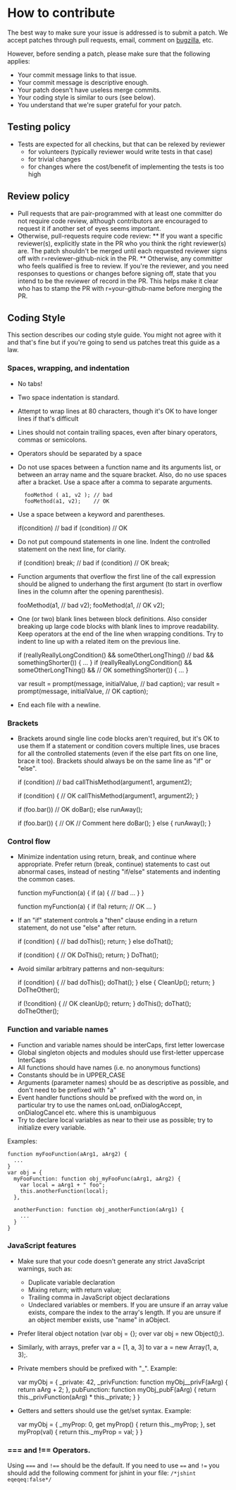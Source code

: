 How to contribute
=================

The best way to make sure your issue is addressed is to submit a
patch. We accept patches through pull requests, email, comment on
[bugzilla](https://bugzilla.mozilla.org/buglist.cgi?product=Talkilla&component=General&resolution=---),
etc.

However, before sending a patch, please make sure that the following
applies:

* Your commit message links to that issue.
* Your commit message is descriptive enough.
* Your patch doesn't have useless merge commits.
* Your coding style is similar to ours (see below).
* You understand that we're super grateful for your patch.

Testing policy
--------------

- Tests are expected for all checkins, but that can be relexed by reviewer
  - for volunteers (typically reviewer would write tests in that case)
  - for trivial changes
  - for changes where the cost/benefit of implementing the tests is too high

Review policy
-------------
* Pull requests that are pair-programmed with at least one committer do not 
  require code review, although contributors are encouraged to request it 
  if another set of eyes seems important.
* Otherwise, pull-requests require code review:
** If you want a specific reviewer(s), explicitly state in the PR who you
   think the right reviewer(s) are. The patch shouldn't be merged until
   each requested reviewer signs off with r=reviewer-github-nick in the PR.
** Otherwise, any committer who feels qualified is free to review. If you're
   the reviewer, and you need responses to questions or changes before signing off,
   state that you intend to be the reviewer of record in the PR. This helps make it clear
   who has to stamp the PR with r=your-github-name before merging the PR.

Coding Style
------------

This section describes our coding style guide. You might not agree
with it and that's fine but if you're going to send us patches treat
this guide as a law.

### Spaces, wrapping, and indentation

- No tabs!
- Two space indentation is standard.
- Attempt to wrap lines at 80 characters, though it's OK to have
  longer lines if that's difficult
- Lines should not contain trailing spaces, even after binary
  operators, commas or semicolons.
- Operators should be separated by a space
- Do not use spaces between a function name and its arguments list, or
  between an array name and the square bracket. Also, do no use spaces
  after a bracket. Use a space after a comma to separate arguments.

        fooMethod ( a1, v2 ); // bad
        fooMethod(a1, v2);    // OK

- Use a space between a keyword and parentheses.

    if(condition)             // bad
    if (condition)            // OK

- Do not put compound statements in one line. Indent the controlled
  statement on the next line, for clarity.

    if (condition) break;     // bad
    if (condition)            // OK
      break;

- Function arguments that overflow the first line of the call
  expression should be aligned to underhang the first argument (to
  start in overflow lines in the column after the opening
  parenthesis).

    fooMethod(a1,         // bad
        v2);
    fooMethod(a1,         // OK
              v2);

- One (or two) blank lines between block definitions. Also consider
  breaking up large code blocks with blank lines to improve
  readability.  Keep operators at the end of the line when wrapping
  conditions. Try to indent to line up with a related item on the
  previous line.

    if (reallyReallyLongCondition() && someOtherLongThing()     // bad
      && somethingShorter()) {
      ...
    }
    if (reallyReallyLongCondition() && someOtherLongThing() &&  // OK
        somethingShorter()) {
      ...
    }


    var result = prompt(message, initialValue,   // bad
      caption);
    var result = prompt(message, initialValue,   // OK
                        caption);

- End each file with a newline.

### Brackets

- Brackets around single line code blocks aren't required, but it's OK
  to use them If a statement or condition covers multiple lines, use
  braces for all the controlled statements (even if the else part fits
  on one line, brace it too). Brackets should always be on the same
  line as "if" or "else".

    if (condition)            // bad
      callThisMethod(argument1,
                     argument2);

    if (condition) {          // OK
      callThisMethod(argument1,
                     argument2);
    }

    if (foo.bar())         // OK
      doBar();
    else
      runAway();

    if (foo.bar()) {       // OK
      // Comment here
      doBar();
    } else {
      runAway();
    }

### Control flow

- Minimize indentation using return, break, and continue where
  appropriate. Prefer return (break, continue) statements to cast out
  abnormal cases, instead of nesting "if/else" statements and
  indenting the common cases.

    function myFunction(a) {
      if (a) {              // bad
        ...
      }
    }

    function myFunction(a) {
      if (!a)
        return;             // OK
      ...
    }

- If an "if" statement controls a "then" clause ending in a return
  statement, do not use "else" after return.

    if (condition) {          // bad
      doThis();
      return;
    } else
      doThat();

    if (condition) {          // OK
      DoThis();
      return;
    }
    DoThat();

- Avoid similar arbitrary patterns and non-sequiturs:

    if (condition) {          // bad
      doThis();
      doThat();
    } else {
      CleanUp();
      return;
    }
    DoTheOther();

    if (!condition) {         // OK
      cleanUp();
      return;
    }
    doThis();
    doThat();
    doTheOther();

### Function and variable names

- Function and variable names should be interCaps, first letter lowercase
- Global singleton objects and modules should use first-letter uppercase InterCaps
- All functions should have names (i.e. no anonymous functions)
- Constants should be in UPPER_CASE
- Arguments (parameter names) should be as descriptive as possible,
  and don't need to be prefixed with "a"
- Event handler functions should be prefixed with the word on, in
  particular try to use the names onLoad, onDialogAccept,
  onDialogCancel etc. where this is unambiguous
- Try to declare local variables as near to their use as possible; try
  to initialize every variable.

Examples:

    function myFooFunction(aArg1, aArg2) {
      ...
    }
    var obj = {
      myFooFunction: function obj_myFooFunc(aArg1, aArg2) {
        var local = aArg1 + " foo";
        this.anotherFunction(local);
      },

      anotherFunction: function obj_anotherFunction(aArg1) {
        ...
      }
    }

### JavaScript features

- Make sure that your code doesn't generate any strict JavaScript
  warnings, such as:
    - Duplicate variable declaration
    - Mixing return; with return value;
    - Trailing comma in JavaScript object declarations
    - Undeclared variables or members. If you are unsure if an array
      value exists, compare the index to the array's length. If you
      are unsure if an object member exists, use "name" in aObject.
- Prefer literal object notation (var obj = {}; over var obj = new
  Object();).
- Similarly, with arrays, prefer var a = [1, a, 3] to var a = new
  Array(1, a, 3);.
- Private members should be prefixed with "_". Example:

    var myObj = {
      _private: 42,
      _privFunction: function myObj__privF(aArg) {
        return aArg + 2;
      },
      pubFunction: function myObj_pubF(aArg) {
        return this._privFunction(aArg) * this._private;
      }
    }

- Getters and setters should use the get/set syntax. Example:

    var myObj = {
      _myProp: 0,
      get myProp() {
        return this._myProp;
      },
      set myProp(val) {
        return this._myProp = val;
      }
    }

### === and !== Operators.

Using `===` and `!==` should be the default. If you need to use `==`
and `!=` you should add the following comment for jshint in your file:
`/*jshint eqeqeq:false*/`

